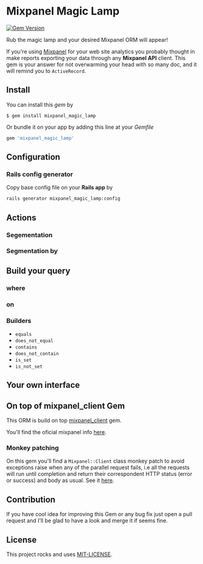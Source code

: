 # Mixpanel Magic Lamp

[![Gem Version](https://badge.fury.io/rb/mixpanel_magic_lamp.svg)](http://badge.fury.io/rb/mixpanel_magic_lamp)

Rub the magic lamp and your desired Mixpanel ORM will appear!

If you're using [Mixpanel](https://mixpanel.com/) for your web site analytics you probably thought
in make reports exporting your data through any **Mixpanel API** client. This gem is your answer 
for not overwarming your head with so many doc, and it will remind you to ```ActiveRecord```.

## Install
You can install this *gem* by

```
$ gem install mixpanel_magic_lamp
```

Or bundle it on your app by adding this line at your *Gemfile*

```ruby
gem 'mixpanel_magic_lamp'
```

## Configuration


### Rails config generator
Copy base config file on your **Rails app** by
```bash
rails generator mixpanel_magic_lamp:config
```

## Actions
### Segementation
### Segmentation by

## Build your query
### where
### on
### Builders
* ```equals```
* ```does_not_equal```
* ```contains```
* ```does_not_contain```
* ```is_set```
* ```is_not_set```


## Your own interface


## On top of mixpanel_client Gem
This ORM is build on top [mixpanel_client](https://github.com/keolo/mixpanel_client#mixpanel-data-api-client) gem.

You'll find the oficial mixpanel info [here](https://mixpanel.com/docs/api-documentation/data-export-api#libs-ruby).

### Monkey patching
On this gem you'll find a ```Mixpanel::Client``` class monkey patch to avoid exceptions raise
when any of the parallel request fails, i.e all the requests will run until completion and return
their correspondent HTTP status (error or success) and body as usual.
See it [here](https://github.com/gguerrero/mixpanel_magic_lamp/blob/master/lib/mixpanel_magic_lamp/client.rb).



## Contribution
If you have cool idea for improving this Gem or any bug fix just open a pull request and
I'll be glad to have a look and merge it if seems fine.


## License

This project rocks and uses [MIT-LICENSE](https://github.com/gguerrero/mixpanel_magic_lamp/blob/master/MIT-LICENSE).
